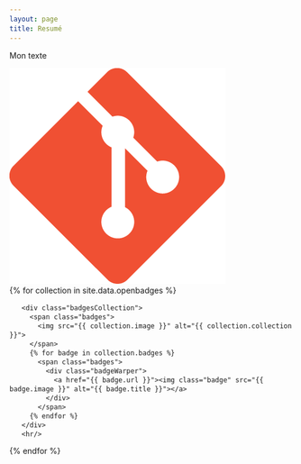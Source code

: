 ```yaml
---
layout: page
title: Resumé
---
```


<div id="slides">
  <div>
    <p>Mon texte</p>
    <img alt="Mon image" src="/public/git.png" />
  </div>
</div>

<div id="projects">
  {% for collection in site.data.openbadges %}
     
       <div class="badgesCollection">
         <span class="badges">
           <img src="{{ collection.image }}" alt="{{ collection.collection }}">
         </span>
         {% for badge in collection.badges %}
           <span class="badges">
             <div class="badgeWarper">
               <a href="{{ badge.url }}"><img class="badge" src="{{ badge.image }}" alt="{{ badge.title }}"></a>
             </div>
           </span>
         {% endfor %}
       </div>
       <hr/>
  {% endfor %}
</div>